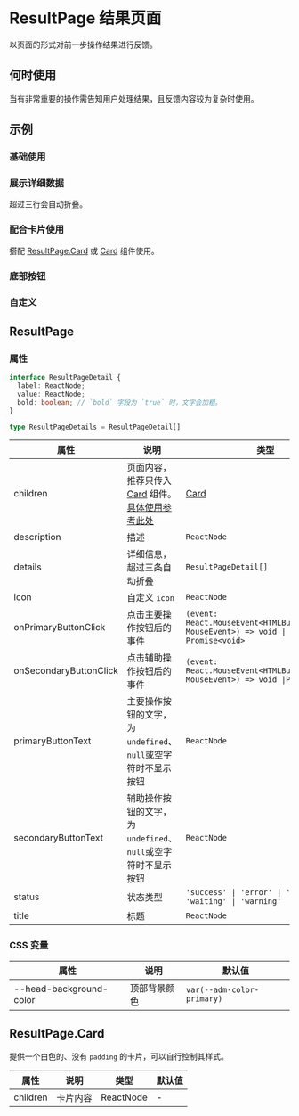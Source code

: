 # ResultPage 结果页面 <Experimental></Experimental>

以页面的形式对前一步操作结果进行反馈。

## 何时使用

当有非常重要的操作需告知用户处理结果，且反馈内容较为复杂时使用。

## 示例

### 基础使用

<code src="./demos/demo1.tsx"></code>

### 展示详细数据

超过三行会自动折叠。 <code src="./demos/demo2.tsx"></code>

### 配合卡片使用

搭配 [ResultPage.Card](#resultpagecard) 或 [Card](/zh/components/card) 组件使用。 <code src="./demos/demo3.tsx"></code>

### 底部按钮

<code src="./demos/demo4.tsx"></code>

### 自定义

<code src="./demos/demo5.tsx"></code>

## ResultPage

### 属性

```typescript | pure
interface ResultPageDetail {
  label: ReactNode;
  value: ReactNode;
  bold: boolean; // `bold` 字段为 `true` 时，文字会加粗。
}

type ResultPageDetails = ResultPageDetail[]
```

| 属性 | 说明 | 类型 | 默认值 |
| --- | --- | --- | --- |
| children | 页面内容，推荐只传入 [Card](/zh/components/card) 组件。[具体使用参考此处](#配合卡片使用) | [Card](/zh/components/card) | - |
| description | 描述 | `ReactNode` | - |
| details | 详细信息，超过三条自动折叠 | `ResultPageDetail[]` | - |
| icon | 自定义 `icon` | `ReactNode` | - |
| onPrimaryButtonClick | 点击主要操作按钮后的事件 | `(event: React.MouseEvent<HTMLButtonElement, MouseEvent>) => void \| Promise<void>` | - |
| onSecondaryButtonClick | 点击辅助操作按钮后的事件 | `(event: React.MouseEvent<HTMLButtonElement, MouseEvent>) => void \|Promise<void>` | - |
| primaryButtonText | 主要操作按钮的文字，为`undefined`、`null`或空字符时不显示按钮 | `ReactNode` | - |
| secondaryButtonText | 辅助操作按钮的文字，为`undefined`、`null`或空字符时不显示按钮 | `ReactNode` | - |
| status | 状态类型 | `'success' \| 'error' \| 'info' \| 'waiting' \| 'warning' ` | `'info'` |
| title | 标题 | `ReactNode` | - |

### CSS 变量

| 属性                    | 说明         | 默认值                     |
| ----------------------- | ------------ | -------------------------- |
| --head-background-color | 顶部背景颜色 | `var(--adm-color-primary)` |

## ResultPage.Card

提供一个白色的、没有 `padding` 的卡片，可以自行控制其样式。

| 属性     | 说明     | 类型      | 默认值 |
| -------- | -------- | --------- | ------ |
| children | 卡片内容 | ReactNode | -      |
